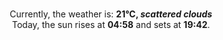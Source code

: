 <p  align="center"><br/>Currently, the weather is: <b> 21°C, <i>scattered clouds</i></b></br>Today, the sun rises at <b>04:58</b> and sets at <b>19:42</b>.</p>
